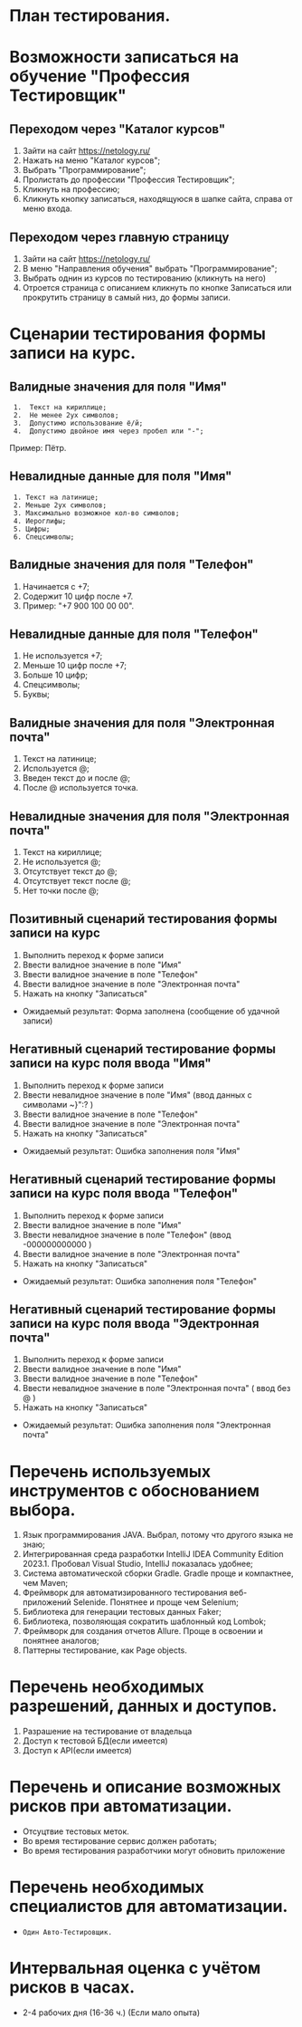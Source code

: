 #                         План тестирования.
#    Возможности записаться на обучение "Профессия Тестировщик"
##       Переходом через "Каталог курсов"
1. Зайти на сайт https://netology.ru/
2. Нажать на меню "Каталог курсов";
3. Выбрать "Программирование";
4. Пролистать до профессии "Профессия Тестировщик";
5. Кликнуть на профессию;
6. Кликнуть кнопку записаться, находящуюся в шапке сайта, справа от меню входа.
##          Переходом через главную страницу 
1. Зайти на сайт https://netology.ru/
2. В меню "Направления обучения" выбрать "Программирование";
3. Выбрать однин из курсов по тестированию (кликнуть на него)
4. Отроется страница с описанием кликнуть по кнопке Записаться или прокрутить 
       страницу в самый низ, до формы записи.

#      Сценарии тестирования формы записи на курс.

##     Валидные значения для поля "Имя"
     1.  Текст на кириллице;
     2.  Не менее 2ух символов;
     3.  Допустимо использование ё/й;
     4.  Допустимо двойное имя через пробел или "-";
Пример: Пётр.
##   Невалидные данные для поля "Имя"
     1. Текст на латинице;
     2. Меньше 2ух символов;
     3. Максимально возможное кол-во символов;
     4. Иероглифы;
     5. Цифры;
     6. Спецсимволы; 

##   Валидные значения для поля "Телефон"
1. Начинается с +7;
2. Содержит 10 цифр после +7.
3. Пример: "+7 900 100 00 00".


##     Невалидные данные для поля "Телефон"
1.  Не используется +7;
2.  Меньше 10 цифр после +7;
3.  Больше 10 цифр;
4.  Спецсимволы;
5.  Буквы;

##   Валидные значения для поля "Электронная почта"
  
1. Текст на латинице;
2. Используется @;
3. Введен текст до и после @;
4. После @ используется точка.

##    Невалидные значения для поля "Электронная почта"
  
1. Текст на кириллице;
2.  Не используется @;
3.  Отсутствует текст до @;
4.  Отсутствует текст после @;
5.  Нет точки после @;


##    Позитивный сценарий тестирования формы записи на курс
1. Выполнить переход к форме записи
2. Ввести валидное значение в поле "Имя"
3. Ввести валидное значение в поле "Телефон"
4. Ввести валидное значение в поле "Электронная почта"
5. Нажать на кнопку "Записаться"
* Ожидаемый результат: Форма заполнена (сообщение об удачной записи)


##    Негативный сценарий тестирование формы записи на курс поля ввода "Имя"
1. Выполнить переход к форме записи
2. Ввести невалидное значение в поле "Имя" (ввод данных с символами ~}":? )
3. Ввести валидное значение в поле "Телефон"
4. Ввести валидное значение в поле "Электронная почта"
5. Нажать на кнопку "Записаться"
* Ожидаемый результат: Ошибка заполнения поля "Имя"

##    Негативный сценарий тестирование формы записи на курс поля ввода "Телефон"
1. Выполнить переход к форме записи
2. Ввести валидное значение в поле "Имя"
3. Ввести невалидное значение в поле "Телефон" (ввод -000000000000 )
4. Ввести валидное значение в поле "Электронная почта"
5. Нажать на кнопку "Записаться"
* Ожидаемый результат: Ошибка заполнения поля "Телефон"

##    Негативный сценарий тестирование формы записи на курс поля ввода "Эдектронная почта"
1. Выполнить переход к форме записи
2. Ввести валидное значение в поле "Имя"
3. Ввести валидное значение в поле "Телефон" 
4. Ввести невалидное значение в поле "Электронная почта" ( ввод без @ )
5. Нажать на кнопку "Записаться"
* Ожидаемый результат: Ошибка заполнения поля "Электронная почта" 

#    Перечень используемых инструментов с обоснованием выбора.
1. Язык программирования JAVA. Выбрал, потому что другого языка не знаю;
2. Интегрированная среда разработки IntelliJ IDEA Community Edition 2023.1. Пробовал Visual Studio, IntelliJ показалась удобнее;
3. Система автоматической сборки Gradle. Gradle проще и компактнее, чем Maven;
4. Фреймворк для автоматизированного тестирования веб-приложений Selenide. Понятнее и проще чем Selenium;
5. Библиотека для генерации тестовых данных Faker;
6. Библиотека, позволяющая сократить шаблонный код Lombok;
7. Фреймворк для создания отчетов Allure. Проще в освоении и понятнее аналогов;
8. Паттерны тестирование, как Page objects.

#     Перечень необходимых разрешений, данных и доступов.
1. Разрашение на тестирование от владельца
2. Доступ к тестовой БД(если имеется)
3. Доступ к API(если имеется)

#     Перечень и описание возможных рисков при автоматизации.
* Отсуцтвие тестовых меток.
* Во время тестирование сервис должен работать;
* Во время тестирования разработчики могут обновить приложение

#     Перечень необходимых специалистов для автоматизации.
*     Один Авто-Тестировщик.

#     Интервальная оценка с учётом рисков в часах.
*   2-4 рабочих дня (16-36 ч.) (Если мало опыта)
